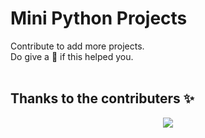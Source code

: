 # Mini Python Projects

Contribute to add more projects.
<br/>
Do give a 🌟 if this helped you.
<br/><br/>

## Thanks to the contributers ✨
<p align="center">
  <a href="https://github.com/RK1905101/Mini_Python_Projects/graphs/contributors">
    <img src="https://contrib.rocks/image?repo=RK1905101/Mini_Python_Projects" />
  </a>
</p> 
